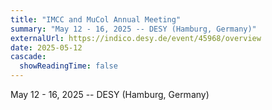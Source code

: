 ```yaml
---
title: "IMCC and MuCol Annual Meeting"
summary: "May 12 - 16, 2025 -- DESY (Hamburg, Germany)"
externalUrl: https://indico.desy.de/event/45968/overview 
date: 2025-05-12
cascade:
  showReadingTime: false
---
```


May 12 - 16, 2025 -- DESY (Hamburg, Germany)
